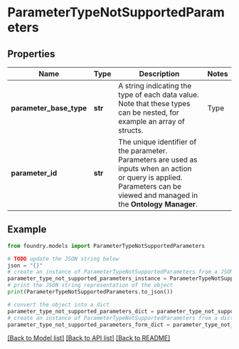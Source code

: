 # ParameterTypeNotSupportedParameters

## Properties

Name | Type | Description | Notes
------------ | ------------- | ------------- | -------------
**parameter_base_type** | **str** | A string indicating the type of each data value. Note that these types can be nested, for example an array of structs.  | Type                | JSON value                                                                                                        | |---------------------|-------------------------------------------------------------------------------------------------------------------| | Array               | \`Array\<T>\`, where \`T\` is the type of the array elements, e.g. \`Array\<String>\`.                                    | | Attachment          | \`Attachment\`                                                                                                      | | Boolean             | \`Boolean\`                                                                                                         | | Byte                | \`Byte\`                                                                                                            | | Date                | \`LocalDate\`                                                                                                       | | Decimal             | \`Decimal\`                                                                                                         | | Double              | \`Double\`                                                                                                          | | Float               | \`Float\`                                                                                                           | | Integer             | \`Integer\`                                                                                                         | | Long                | \`Long\`                                                                                                            | | OntologyObject      | \`OntologyObject\<T>\` where \`T\` is the API name of the referenced object type.                                      | | Short               | \`Short\`                                                                                                           | | String              | \`String\`                                                                                                          | | Struct              | \`Struct\<T>\` where \`T\` contains field name and type pairs, e.g. \`Struct\<{ firstName: String, lastName: string }>\`  | | Timeseries          | \`TimeSeries\<T>\` where \`T\` is either \`String\` for an enum series or \`Double\` for a numeric series.                 | | Timestamp           | \`Timestamp\`                                                                                                       |  |
**parameter_id** | **str** | The unique identifier of the parameter. Parameters are used as inputs when an action or query is applied. Parameters can be viewed and managed in the **Ontology Manager**.  |

## Example

```python
from foundry.models import ParameterTypeNotSupportedParameters

# TODO update the JSON string below
json = "{}"
# create an instance of ParameterTypeNotSupportedParameters from a JSON string
parameter_type_not_supported_parameters_instance = ParameterTypeNotSupportedParameters.from_json(json)
# print the JSON string representation of the object
print(ParameterTypeNotSupportedParameters.to_json())

# convert the object into a dict
parameter_type_not_supported_parameters_dict = parameter_type_not_supported_parameters_instance.to_dict()
# create an instance of ParameterTypeNotSupportedParameters from a dict
parameter_type_not_supported_parameters_form_dict = parameter_type_not_supported_parameters.from_dict(parameter_type_not_supported_parameters_dict)
```

[\[Back to Model list\]](../README.md#documentation-for-models) [\[Back to API list\]](../README.md#documentation-for-api-endpoints) [\[Back to README\]](../README.md)
